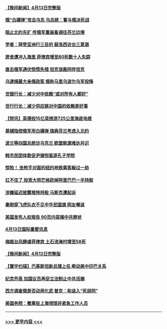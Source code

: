 #### [【晚间新闻】4月13日完整版](../pages/prog202/a103399867.md?t=04141301) 
#### [俄“白磷弹”攻击乌东 乌总统：誓与俄决死战](../pages/prog202/a103398037.md?t=04141301) 
#### [阻止北约东扩 传俄军重装备调往芬兰边境](../pages/prog202/a103399873.md?t=04141301) 
#### [学者：拜登亚洲行三目的 裴洛西访台三意涵](../pages/prog202/a103399883.md?t=04141301) 
#### [房舍遭冲入海里 菲律宾增至80死数十人失踪](../pages/prog202/a103399862.md?t=04141301) 
#### [直击俄军遇伏惊慌失措 坦克误轰同伴坦克](../pages/prog202/a103399782.md?t=04141301) 
#### [乌逮捕最大亲俄政客 俄称马里乌波尔乌军投降](../pages/prog202/a103399794.md?t=04141301) 
#### [世银行长：减少对中依赖“或对所有人都好”](../pages/prog202/a103399709.md?t=04141301) 
#### [世行行长：减少供应链对中国的依赖是好事](../pages/prog202/a103399690.md?t=04141301) 
#### [【短讯】英德投15亿英镑造725公里海底电缆](../pages/prog202/a103399612.md?t=04141301) 
#### [基辅指控俄军用白磷弹 瑞典芬兰考虑入北约](../pages/prog202/a103399617.md?t=04141301) 
#### [波兰等四国总统访乌克兰  欧盟能源难达共识](../pages/prog202/a103399610.md?t=04141301) 
#### [韩市民团体敦促尹锡悦驱逐孔子学院](../pages/prog202/a103399385.md?t=04141301) 
#### [惊险！ 坐枪手对面的纽约地铁乘客躲过一劫](../pages/prog202/a103399298.md?t=04141301) 
#### [扛不住了 投资大师芒格砍掉阿里巴巴一半持股](../pages/prog202/a103399286.md?t=04141301) 
#### [涉嫌延迟披露推特持股 马斯克遭起诉](../pages/prog202/a103399273.md?t=04141301) 
#### [秦刚穿飞虎队衣不见中华民国旗 网友嘲讽](../pages/prog202/a103399210.md?t=04141301) 
#### [美国发布人权报告 90页内容揭中共罪状](../pages/prog202/a103399197.md?t=04141301) 
#### [4月13日国际重要讯息](../pages/prog202/a103399202.md?t=04141301) 
#### [梅姬台风肆虐菲律宾 土石流淹村增至58死](../pages/prog202/a103399113.md?t=04141301) 
#### [【晚间新闻】4月12日完整版](../pages/prog202/a103398934.md?t=04141301) 
#### [【寰宇扫描】巴基斯坦新总理上任 牵动美中印巴关系](../pages/prog202/a103398767.md?t=04141301) 
#### [纪念乔高 加国议员再促立法制止中共活摘](../pages/prog202/a103398889.md?t=04141301) 
#### [西方调查俄是否动用化武 普京：和谈入“死胡同”](../pages/prog202/a103398856.md?t=04141301) 
#### [美国务院：撤离驻上海领馆非紧急工作人员](../pages/prog202/a103398674.md?t=04141301) 

----
#### [ >>> 更早内容 <<< ](../indexes/prog202-earlier.md)
